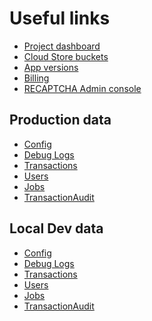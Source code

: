 # Useful links

 * <a target="_dashboard" href="https://console.cloud.google.com/home/dashboard?project=coin73">Project dashboard</a>
 * <a target="_filestore" href="https://console.cloud.google.com/storage/browser?project=coin73">Cloud Store buckets</a>
 * <a target="_versions" href="https://console.cloud.google.com/appengine/versions?serviceId=default&project=coin73&pageState=(%22versionsTable%22:(%22r%22:200))">App versions</a>
 * <a target="_billing" href="https://console.cloud.google.com/billing/00191D-4FB89B-3B9D38/reports;grouping=GROUP_BY_SKU;projects=coin73?project=coin73&organizationId=203754394715">Billing</a>
 * <a target="_recaptcha" href="https://www.google.com/recaptcha/admin/site/474525021">RECAPTCHA Admin console</a>

## Production data

 * <a target="_prod_data" href="https://console.cloud.google.com/datastore/entities;kind=Info;ns=production;sortCol=key;sortDir=ASCENDING/query/kind?project=coin73">Config</a>
 * <a target="_prod_data" href="https://console.cloud.google.com/datastore/entities;kind=Debug;ns=production;sortCol=created;sortDir=ASCENDING/query/kind?project=coin73">Debug Logs</a>
 * <a target="_prod_data" href="https://console.cloud.google.com/datastore/entities;kind=Transaction;ns=production;sortCol=created;sortDir=ASCENDING/query/kind?project=coin73">Transactions</a>
 * <a target="_prod_data" href="https://console.cloud.google.com/datastore/entities;kind=User;ns=production;sortCol=email;sortDir=ASCENDING/query/kind?project=coin73">Users</a>
 * <a target="_prod_data" href="https://console.cloud.google.com/datastore/entities;kind=Job;ns=production;sortCol=job_id;sortDir=ASCENDING/query/kind?project=coin73">Jobs</a>
 * <a target="_prod_data" href="https://console.cloud.google.com/datastore/entities;kind=Audit;ns=production;sortCol=created;sortDir=DECENDING/query/kind?project=coin73">TransactionAudit</a>

## Local Dev data

 * <a target="_local_data" href="https://console.cloud.google.com/datastore/entities;kind=Info;ns=localdev;sortCol=key;sortDir=ASCENDING/query/kind?project=coin73">Config</a>
 * <a target="_local_data" href="https://console.cloud.google.com/datastore/entities;kind=Debug;ns=localdev;sortCol=created;sortDir=ASCENDING/query/kind?project=coin73">Debug Logs</a>
 * <a target="_local_data" href="https://console.cloud.google.com/datastore/entities;kind=Transaction;ns=localdev;sortCol=created;sortDir=ASCENDING/query/kind?project=coin73">Transactions</a>
 * <a target="_local_data" href="https://console.cloud.google.com/datastore/entities;kind=User;ns=localdev;sortCol=email;sortDir=ASCENDING/query/kind?project=coin73">Users</a>
 * <a target="_local_data" href="https://console.cloud.google.com/datastore/entities;kind=Job;ns=localdev;sortCol=job_id;sortDir=ASCENDING/query/kind?project=coin73">Jobs</a>
 * <a target="_local_data" href="https://console.cloud.google.com/datastore/entities;kind=Audit;ns=localdev;sortCol=created;sortDir=DECENDING/query/kind?project=coin73">TransactionAudit</a>

